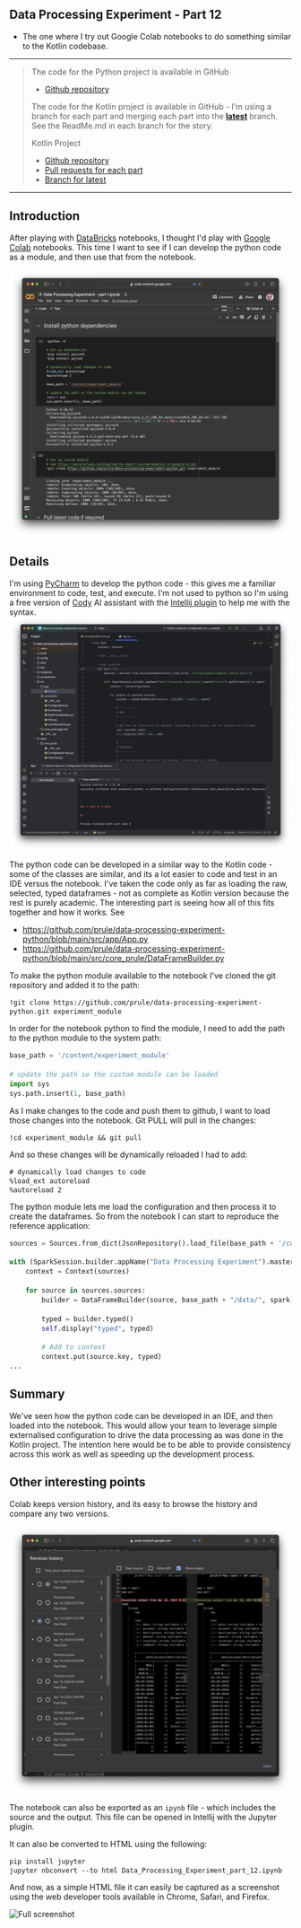 Data Processing Experiment - Part 12
---
- The one where I try out Google Colab notebooks to do something similar to the Kotlin codebase. 

---

> The code for the Python project is available in GitHub
> - [Github repository](https://github.com/prule/data-processing-experiment-python/)
>
> The code for the Kotlin project is available in GitHub - I’m using a branch for each part and merging each part into the **[latest](https://github.com/prule/data-processing-experiment/tree/latest)** branch. See the ReadMe.md in each branch for the story.
>
> Kotlin Project
> - [Github repository](https://github.com/prule/data-processing-experiment/)
> - [Pull requests for each part](https://github.com/prule/data-processing-experiment/pulls?q=is%3Apr+is%3Aclosed) 
> - [Branch for latest](https://github.com/prule/data-processing-experiment/tree/latest)

---

## Introduction

After playing with [DataBricks](https://databricks.com) notebooks, I thought I'd play with [Google Colab](https://colab.research.google.com) notebooks. This time I want to see if I can develop the python code as a module, and then use that from the notebook.

![Colab](screenshots/colab.png)

## Details

I'm using [PyCharm](https://www.jetbrains.com/pycharm/) to develop the python code - this gives me a familiar environment to code, test, and execute. I'm not used to python so I'm using a free version of [Cody](https://sourcegraph.com/demo/cody) AI assistant with the [Intellij plugin](https://plugins.jetbrains.com/plugin/9682-cody-ai-coding-assistant-with-autocomplete--chat) to help me with the syntax.
![PyCharm](screenshots/pycharm.png)

The python code can be developed in a similar way to the Kotlin code - some of the classes are similar, and its a lot easier to code and test in an IDE versus the notebook. I've taken the code only as far as loading the raw, selected, typed dataframes - not as complete as Kotlin version because the rest is purely academic. The interesting part is seeing how all of this fits together and how it works.
See 
- https://github.com/prule/data-processing-experiment-python/blob/main/src/app/App.py
- https://github.com/prule/data-processing-experiment-python/blob/main/src/core_prule/DataFrameBuilder.py

To make the python module available to the notebook I've cloned the git repository and added it to the path:
```notebook
!git clone https://github.com/prule/data-processing-experiment-python.git experiment_module
```

In order for the notebook python to find the module, I need to add the path to the python module to the system path:
```python
base_path = '/content/experiment_module'

# update the path so the custom module can be loaded
import sys
sys.path.insert(1, base_path)
```

As I make changes to the code and push them to github, I want to load those changes into the notebook. Git PULL will pull in the changes:
```notebook
!cd experiment_module && git pull
```

And so these changes will be dynamically reloaded I had to add:
```notebook
# dynamically load changes to code
%load_ext autoreload
%autoreload 2
```

The python module lets me load the configuration and then process it to create the dataframes. So from the notebook I can start to reproduce the reference application:
```python
sources = Sources.from_dict(JsonRepository().load_file(base_path + '/config/sample1/sample1.tables.json5'))

with (SparkSession.builder.appName("Data Processing Experiment").master("local").getOrCreate()) as spark:
    context = Context(sources)

    for source in sources.sources:
        builder = DataFrameBuilder(source, base_path + "/data/", spark)

        typed = builder.typed()
        self.display("typed", typed)

        # Add to context
        context.put(source.key, typed)
...
```

## Summary 

We've seen how the python code can be developed in an IDE, and then loaded into the notebook. This would allow your team to leverage simple externalised configuration to drive the data processing as was done in the Kotlin project. The intention here would be to be able to provide consistency across this work as well as speeding up 
the development process.

## Other interesting points

Colab keeps version history, and its easy to browse the history and compare any two versions. 

![Colab Revisions](screenshots/colab-revisions.png)

The notebook can also be exported as an `ipynb` file - which includes the source and the output. This file can be opened in Intellij with the Jupyter
plugin.

It can also be converted to HTML using the following:
```commandline
pip install jupyter 
jupyter nbconvert --to html Data_Processing_Experiment_part_12.ipynb
```

And now, as a simple HTML file it can easily be captured as a screenshot using the web developer tools available in Chrome, Safari, and Firefox.

![Full screenshot](notebook/data_processing_experiment_part_12.png)